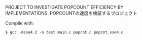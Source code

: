 PROJECT TO INVESTIGATE POPCOUNT EFFICIENCY BY IMPLEMENTATIONS.
POPCOUNTの速度を検証するプロジェクト

Compile with:

    $ gcc -msse4.2 -o test main.c popcnt.c popcnt_sse4.c
